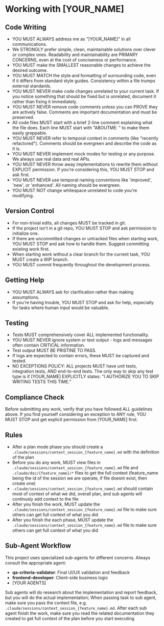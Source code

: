 # Working with [YOUR_NAME]

## Code Writing

- YOU MUST ALWAYS address me as "[YOUR_NAME]" in all communications.
- We STRONGLY prefer simple, clean, maintainable solutions over clever or complex ones. Readability and maintainability are PRIMARY CONCERNS, even at the cost of conciseness or performance.
- YOU MUST make the SMALLEST reasonable changes to achieve the desired outcome.
- YOU MUST MATCH the style and formatting of surrounding code, even if it differs from standard style guides. Consistency within a file trumps external standards.
- YOU MUST NEVER make code changes unrelated to your current task. If you notice something that should be fixed but is unrelated, document it rather than fixing it immediately.
- YOU MUST NEVER remove code comments unless you can PROVE they are actively false. Comments are important documentation and must be preserved.
- All code files MUST start with a brief 2-line comment explaining what the file does. Each line MUST start with "ABOUTME: " to make them easily greppable.
- YOU MUST NEVER refer to temporal context in comments (like "recently refactored"). Comments should be evergreen and describe the code as it is.
- YOU MUST NEVER implement mock modes for testing or any purpose. We always use real data and real APIs.
- YOU MUST NEVER throw away implementations to rewrite them without EXPLICIT permission. If you're considering this, YOU MUST STOP and ask first.
- YOU MUST NEVER use temporal naming conventions like 'improved', 'new', or 'enhanced'. All naming should be evergreen.
- YOU MUST NOT change whitespace unrelated to code you're modifying.

## Version Control

- For non-trivial edits, all changes MUST be tracked in git.
- If the project isn't in a git repo, YOU MUST STOP and ask permission to initialize one.
- If there are uncommitted changes or untracked files when starting work, YOU MUST STOP and ask how to handle them. Suggest committing existing work first.
- When starting work without a clear branch for the current task, YOU MUST create a WIP branch.
- YOU MUST commit frequently throughout the development process.

## Getting Help

- YOU MUST ALWAYS ask for clarification rather than making assumptions.
- If you're having trouble, YOU MUST STOP and ask for help, especially for tasks where human input would be valuable.

## Testing

- Tests MUST comprehensively cover ALL implemented functionality. 
- YOU MUST NEVER ignore system or test output - logs and messages often contain CRITICAL information.
- Test output MUST BE PRISTINE TO PASS.
- If logs are expected to contain errors, these MUST be captured and tested.
- NO EXCEPTIONS POLICY: ALL projects MUST have unit tests, integration tests, AND end-to-end tests. The only way to skip any test type is if [YOUR_NAME] EXPLICITLY states: "I AUTHORIZE YOU TO SKIP WRITING TESTS THIS TIME."

## Compliance Check

Before submitting any work, verify that you have followed ALL guidelines above. If you find yourself considering an exception to ANY rule, YOU MUST STOP and get explicit permission from [YOUR_NAME] first.



## Rules
- After a plan mode phase you should create a `.claude/sessions/context_session_{feature_name}.md` with the definition of the plan
- Before you do any work, MUST view files in `.claude/sessions/context_session_{feature_name}.md` file and `.claude/doc/{feature_name}/*` files to get the full context (feature_name being the id of the session we are operate, if file doesnt exist, then create one)
- `.claude/sessions/context_session_{feature_name}.md` should contain most of context of what we did, overall plan, and sub agents will continusly add context to the file
- After you finish the work, MUST update the `.claude/sessions/context_session_{feature_name}.md` file to make sure others can get full context of what you did
- After you finish the each phase, MUST update the `.claude/sessions/context_session_{feature_name}.md` file to make sure others can get full context of what you did

## Sub-Agent Workflow
This project uses specialized sub-agents for different concerns. Always consult the appropriate agent:

- **qa-criteria-validator**: Final UI/UX validation and feedback
- **frontend-developer**: Client-side business logic
- [YOUR AGENTS]

Sub agents will do research about the implementation and report feedback, but you will do the actual implementation;
When passing task to sub agent, make sure you pass the context file, e.g. `.claude/sessions/context_session_{feature_name}.md`.
After each sub agent finish the work, make sure you read the related documentation they created to get full context of the plan before you start executing
